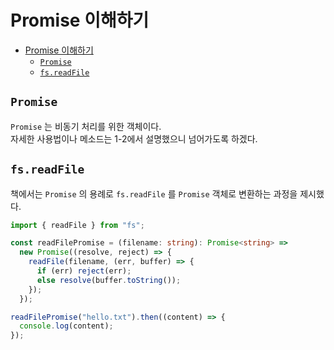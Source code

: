 # Promise 이해하기

- [Promise 이해하기](#promise-이해하기)
  - [`Promise`](#promise)
  - [`fs.readFile`](#fsreadfile)

## `Promise`

`Promise` 는 비동기 처리를 위한 객체이다.  
자세한 사용법이나 메소드는 1-2에서 설명했으니 넘어가도록 하겠다.

## `fs.readFile`

책에서는 `Promise` 의 용례로 `fs.readFile` 를 `Promise` 객체로 변환하는 과정을 제시했다.

```ts
import { readFile } from "fs";

const readFilePromise = (filename: string): Promise<string> =>
  new Promise((resolve, reject) => {
    readFile(filename, (err, buffer) => {
      if (err) reject(err);
      else resolve(buffer.toString());
    });
  });

readFilePromise("hello.txt").then((content) => {
  console.log(content);
});
```
